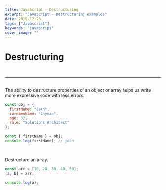 ```yaml
---
title: JavaScript - Destructuring
excerpt: "JavaScript - Destructuring examples"
date: 2019-12-26
tags: ["Javascript"]
keywords: "javascript"
cover_image: ""
---
```


# Destructuring
<br>
<hr>
<br>
The ability to destructure properties of an object or array helps us write more expressive code with less errors.  

```javascript
const obj = {
  firstName: "Jean",
  surnameName: "Snyman",
  age: 32,
  role: "Solutions Architect"
};

const { firstName } = obj;
console.log(firstName); // jean
```
<br>

Destructure an array.
```javascript
const arr = [10, 20, 30, 40, 50];
[a, b] = arr;

console.log(a);
```
